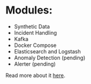 # Modules:
- Synthetic Data
- Incident Handling
- Kafka
- Docker Compose
- Elasticsearch and Logstash
- Anomaly Detection (pending)
- Alerter (pending)

Read more about it [here](https://variableduck.com/blog/blog4.html).
